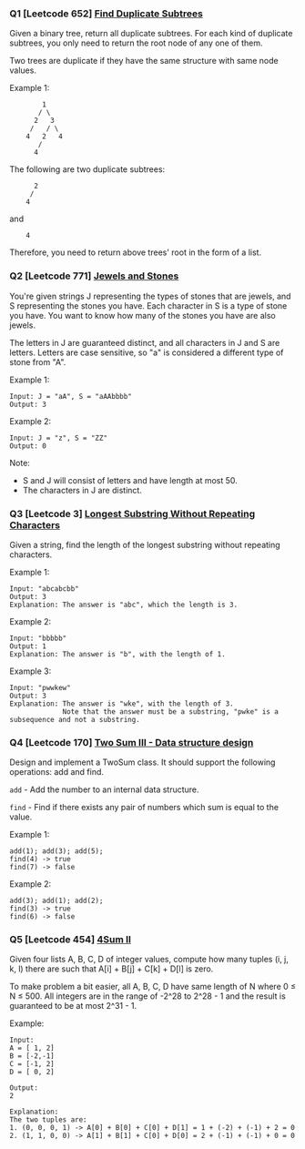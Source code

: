 ### Q1 [Leetcode 652] [Find Duplicate Subtrees](https://leetcode.com/problems/find-duplicate-subtrees)

Given a binary tree, return all duplicate subtrees. For each kind of duplicate subtrees, you only need to return the root node of any one of them.

Two trees are duplicate if they have the same structure with same node values.

Example 1:
```
        1
       / \
      2   3
     /   / \
    4   2   4
       /
      4
```
The following are two duplicate subtrees:
```
      2
     /
    4
```
and
```
    4
```
Therefore, you need to return above trees' root in the form of a list.

### Q2 [Leetcode 771] [Jewels and Stones](https://leetcode.com/problems/jewels-and-stones)

You're given strings J representing the types of stones that are jewels, and S representing the stones you have.  Each character in S is a type of stone you have.  You want to know how many of the stones you have are also jewels.

The letters in J are guaranteed distinct, and all characters in J and S are letters. Letters are case sensitive, so "a" is considered a different type of stone from "A".

Example 1:
```
Input: J = "aA", S = "aAAbbbb"
Output: 3
```
Example 2:
```
Input: J = "z", S = "ZZ"
Output: 0
```
Note:

* S and J will consist of letters and have length at most 50.
* The characters in J are distinct.

### Q3 [Leetcode 3] [Longest Substring Without Repeating Characters](https://leetcode.com/problems/longest-substring-without-repeating-characters)

Given a string, find the length of the longest substring without repeating characters.

Example 1:
```
Input: "abcabcbb"
Output: 3
Explanation: The answer is "abc", which the length is 3.
```
Example 2:
```
Input: "bbbbb"
Output: 1
Explanation: The answer is "b", with the length of 1.
```
Example 3:
```
Input: "pwwkew"
Output: 3
Explanation: The answer is "wke", with the length of 3.
             Note that the answer must be a substring, "pwke" is a subsequence and not a substring.
```

### Q4 [Leetcode 170] [Two Sum III - Data structure design](https://leetcode.com/problems/two-sum-iii-data-structure-design)

Design and implement a TwoSum class. It should support the following operations: add and find.

`add` - Add the number to an internal data structure.

`find` - Find if there exists any pair of numbers which sum is equal to the value.

Example 1:
```
add(1); add(3); add(5);
find(4) -> true
find(7) -> false
```
Example 2:
```
add(3); add(1); add(2);
find(3) -> true
find(6) -> false
```

### Q5 [Leetcode 454] [4Sum II](https://leetcode.com/problems/4sum-ii)

Given four lists A, B, C, D of integer values, compute how many tuples (i, j, k, l) there are such that A[i] + B[j] + C[k] + D[l] is zero.

To make problem a bit easier, all A, B, C, D have same length of N where 0 ≤ N ≤ 500. All integers are in the range of -2^28 to 2^28 - 1 and the result is guaranteed to be at most 2^31 - 1.

Example:
```
Input:
A = [ 1, 2]
B = [-2,-1]
C = [-1, 2]
D = [ 0, 2]

Output:
2

Explanation:
The two tuples are:
1. (0, 0, 0, 1) -> A[0] + B[0] + C[0] + D[1] = 1 + (-2) + (-1) + 2 = 0
2. (1, 1, 0, 0) -> A[1] + B[1] + C[0] + D[0] = 2 + (-1) + (-1) + 0 = 0
```
